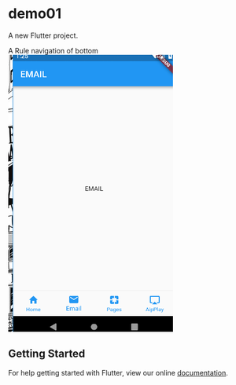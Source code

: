 # demo01

A new Flutter project.

A Rule navigation of bottom
![BottomNavigation](https://github.com/FelixBin/BottomNavigation/blob/master/1.png)

## Getting Started

For help getting started with Flutter, view our online
[documentation](https://flutter.io/).
